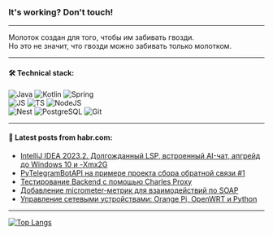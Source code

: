 ### It's working? Don't touch!

---
Молоток создан для того, чтобы им забивать гвозди. <br>
Но это не значит, что гвозди можно забивать только молотком.

---

#### 🛠️ Technical stack:

![Java](https://img.shields.io/badge/Java-informational?logo=Oracle&style=flat&logoColor=white&color=FF4500)
![Kotlin](https://img.shields.io/badge/Kotlin-informational?logo=Kotlin&style=flat&logoColor=white&color=774D97)
![Spring](https://img.shields.io/badge/SpringBoot-informational?logo=SpringBoot&style=flat&logoColor=white&color=6DB33F) <br>
![JS](https://img.shields.io/badge/JS-informational?logo=javaScript&style=flat&logoColor=black&color=F7Df1E)
![TS](https://img.shields.io/badge/TypeScript-informational?logo=typeScript&style=flat&logoColor=black&color=0667A8)
![NodeJS](https://img.shields.io/badge/NodeJS-informational?logo=node.js&style=flat&logoColor=white&color=70A760) <br>
![Nest](https://img.shields.io/badge/NestJS-informational?logo=NestJS&style=flat&logoColor=white&color=E0234E)
![PostgreSQL](https://img.shields.io/badge/PostgreSQL-informational?logo=PostgreSQL&style=flat&logoColor=white&color=DAA520)
![Git](https://img.shields.io/badge/Git-informational?logo=git&style=flat&logoColor=white&color=778899)

___

#### 💬 Latest posts from habr.com:

<!-- BLOG-POST-LIST:START -->
- [IntelliJ IDEA 2023.2. Долгожданный LSP, встроенный AI-чат, апгрейд до Windows 10 и -Xmx2G](https://habr.com/ru/companies/bar/articles/774494/?utm_source=habrahabr&utm_medium=rss&utm_campaign=774494)
- [PyTelegramBotAPI на примере проекта сбора обратной связи #1](https://habr.com/ru/articles/774484/?utm_source=habrahabr&utm_medium=rss&utm_campaign=774484)
- [Тестирование Backend с помощью Charles Proxy](https://habr.com/ru/articles/774460/?utm_source=habrahabr&utm_medium=rss&utm_campaign=774460)
- [Добавление micrometer-метрик для взаимодействий по SOAP](https://habr.com/ru/articles/774456/?utm_source=habrahabr&utm_medium=rss&utm_campaign=774456)
- [Управление сетевыми устройствами: Orange Pi, OpenWRT и Python](https://habr.com/ru/companies/quanttelecom/articles/774436/?utm_source=habrahabr&utm_medium=rss&utm_campaign=774436)
<!-- BLOG-POST-LIST:END -->

---
[![Top Langs](https://github-readme-stats-git-master-advtsetting-gmailcom.vercel.app/api/top-langs/?username=zloylis&langs_count=10&hide_title=false&title_color=e6edf3&size_weight=0.5&count_weight=0.5&layout=compact&hide_border=true&theme=dracula)](https://github.com/zloylis)

<!-- ![GitHub stats](https://github-readme-stats-git-master-advtsetting-gmailcom.vercel.app/api?username=zloylis&show_icons=true&hide_border=true&theme=dracula&hide_title=true&include_all_commits=true&count_private=true&hide=contribs&hide_rank=true) -->
